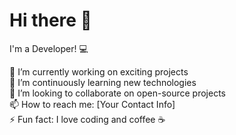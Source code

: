# Hi there 👋  
I'm a Developer! 💻

🔭 I’m currently working on exciting projects  
🌱 I’m continuously learning new technologies  
👯 I’m looking to collaborate on open-source projects  
📫 How to reach me: [Your Contact Info]  
⚡ Fun fact: I love coding and coffee ☕  
